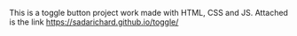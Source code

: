 This is a toggle button project work made with HTML, CSS and JS. Attached is the link https://sadarichard.github.io/toggle/
